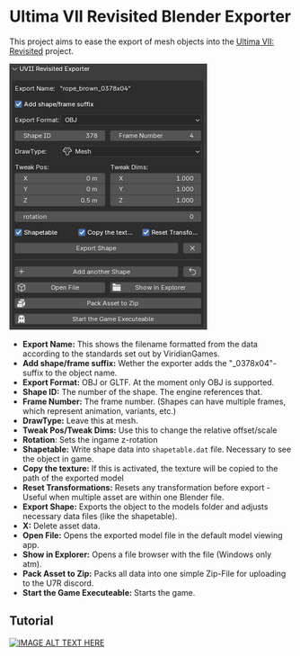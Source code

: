 # Ultima VII Revisited Blender Exporter
This project aims to ease the export of mesh objects into the [Ultima VII: Revisited](https://github.com/ViridianGames/U7Revisited) project.



![UVIIRV_Blender_Exporter](img/UVIIRV_Blender_Exporter.PNG)

- **Export Name:** This shows the filename formatted from the data according to the standards set out by ViridianGames.
- **Add shape/frame suffix:** Wether the exporter adds the "_0378x04"-suffix to the object name.
- **Export Format:** OBJ or GLTF. At the moment only OBJ is supported.
- **Shape ID:** The number of the shape. The engine references that.
- **Frame Number:** The frame number. (Shapes can have multiple frames, which represent animation, variants, etc.)
- **DrawType:** Leave this at mesh.
- **Tweak Pos/Tweak Dims:** Use this to change the relative offset/scale
- **Rotation**: Sets the ingame z-rotation
- **Shapetable:** Write shape data into `shapetable.dat` file. Necessary to see the object in game.
- **Copy the texture:** If this is activated, the texture will be copied to the path of the exported model 
- **Reset Transformations:** Resets any transformation before export - Useful when multiple asset are within one Blender file.
- **Export Shape:** Exports the object to the models folder and adjusts necessary data files (like the shapetable).
- **X:** Delete asset data.
- **Open File:** Opens the exported model file in the default model viewing app.
- **Show in Explorer:** Opens a file browser with the file (Windows only atm).
- **Pack Asset to Zip:** Packs all data into one simple Zip-File for uploading to the U7R discord.
- **Start the Game Executeable:** Starts the game.

## Tutorial

[![IMAGE ALT TEXT HERE](https://img.youtube.com/vi/ikKG16so9jw/0.jpg)](https://youtu.be/ikKG16so9jw)

